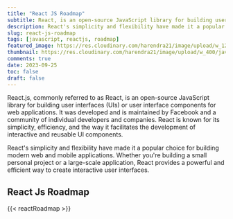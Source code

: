 ```yaml
---
title: "React JS Roadmap"
subtitle: React, is an open-source JavaScript library for building user interfaces (UIs)
description: React's simplicity and flexibility have made it a popular choice for building modern web and mobile applications.
slug: react-js-roadmap
tags: [javascript, reactjs, roadmap]
featured_image: https://res.cloudinary.com/harendra21/image/upload/w_1200/javascriptwithexample/React_Js_Roadmap_nbbssu.png
thumbnail: https://res.cloudinary.com/harendra21/image/upload/w_400/javascriptwithexample/React_Js_Roadmap_nbbssu.png
comments: true
date: 2023-09-25
toc: false
draft: false
---
```


React.js, commonly referred to as React, is an open-source JavaScript library for building user interfaces (UIs) or user interface components for web applications. It was developed and is maintained by Facebook and a community of individual developers and companies. React is known for its simplicity, efficiency, and the way it facilitates the development of interactive and reusable UI components.

React's simplicity and flexibility have made it a popular choice for building modern web and mobile applications. Whether you're building a small personal project or a large-scale application, React provides a powerful and efficient way to create interactive user interfaces.

## React Js Roadmap

{{< reactRoadmap >}}